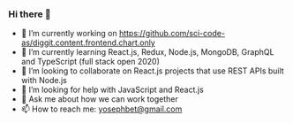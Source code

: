 ### Hi there 👋

- 🔭 I’m currently working on https://github.com/sci-code-as/diggit.content.frontend.chart.only 
- 🌱 I’m currently learning React.js, Redux, Node.js, MongoDB, GraphQL and TypeScript (full stack open 2020)
- 👯 I’m looking to collaborate on React.js projects that use REST APIs built with Node.js
- 🤔 I’m looking for help with JavaScript and React.js
- 💬 Ask me about how we can work together
- 📫 How to reach me: yosephbet@gmail.com 

